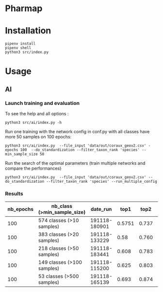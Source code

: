 # Pharmap

# Installation

```shell
pipenv install
pipenv shell
python3 src/index.py
```
# Usage 
## AI
### Launch training and evaluation

To see the help and all options :

```shell
python3 src/ai/index.py -h
```

Run one training  with the network config in conf.py with all classes have more 50 samples on 100 epochs:

```shell
python3 src/ai/index.py  --file_input 'data/out/coraux_geov2.csv' -epochs 100  --do_standardization --filter_taxon_rank 'species' --min_sample_size 50
```

Run the search of the optimal parameters (train multiple networks and compare the performances)

```shell
python3 src/ai/index.py  --file_input 'data/out/coraux_geov2.csv' --do_standardization --filter_taxon_rank 'species' --run_multiple_config
```


### Results

| nb_epochs | nb_class (>min_sample_size) | date_run      | top1   | top2  | top3  | top4  | top5        |
| --------- | --------------------------- | ------------- | ------ | ----- | ----- | ----- | ----------- |
| 100       | 574 classes (>10 samples)   | 191118-180901 | 0.5751 | 0.737 | 0.811 | 0.841 | **0.875**   |
| 100       | 383 classes (>20 samples)   | 191118-133229 | 0.58   | 0.760 | 0.826 | 0.864 | **0.889**   |
| 100       | 218 classes (>50 samples)       | 191118-183441 | 0.608  | 0.783 | 0.851 | 0.891 | **0.914**   |
| 100       | 149 classes (>100 samples)  | 191118-115200 | 0.625  | 0.803 | 0.870 | 0.908 | **0.931**   |
| 100       | 53 classes (>500 samples)   | 191118-165139 | 0.693  | 0.874 | 0.935 | 0.962 | ***0.977*** |
